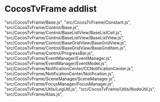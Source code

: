 # CocosTvFrame addlist

"src/CocosTvFrame/Base.js",
"src/CocosTvFrame/Constant.js",
"src/CocosTvFrame/Control/Base.js",
"src/CocosTvFrame/Control/BaseListView/BaseListCell.js",
"src/CocosTvFrame/Control/BaseListView/BaseListView.js",
"src/CocosTvFrame/Control/BaseGridView/BaseGridView.js",
"src/CocosTvFrame/Control/BaseGridView/BaseGridItem.js",
"src/CocosTvFrame/Control/ProgressBar.js",
"src/CocosTvFrame/EventManager/EventManager.js",
"src/CocosTvFrame/EventManager/EventModel.js",
"src/CocosTvFrame/NotificationCenter/CCNotificationCenter.js",
"src/CocosTvFrame/NotificationCenter/Notification.js",
"src/CocosTvFrame/SceneManager/SceneManager.js",
"src/CocosTvFrame/FocusManager/FocusManager.js",
"src/CocosTvFrame/Utils/LogUtil.js",
"src/CocosTvFrame/Utils/NodeUtil.js",
"src/CocosTvFrame/Alias.js",